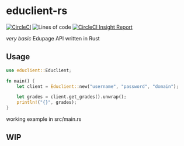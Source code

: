 # educlient-rs

[![CircleCI](https://dl.circleci.com/status-badge/img/gh/Anfeket/educlient-rs/tree/main.svg?style=svg)](https://dl.circleci.com/status-badge/redirect/gh/Anfeket/educlient-rs/tree/main)
![Lines of code](https://img.shields.io/tokei/lines/github/Anfeket/educlient-rs)
[![CircleCI Insight Report](https://dl.circleci.com/insights-snapshot/gh/Anfeket/educlient-rs/main/rust-build-workflow/badge.svg?window=30d)](https://app.circleci.com/insights/github/Anfeket/educlient-rs/workflows/rust-build-workflow/overview?branch=main&reporting-window=last-30-days&insights-snapshot=true)

*very basic* Edupage API written in Rust

## Usage

```rust
use educlient::Educlient;

fn main() {
    let client = Educlient::new("username", "password", "domain");

    let grades = client.get_grades().unwrap();
    println!("{}", grades);
}
```

working example in src/main.rs

## WIP
